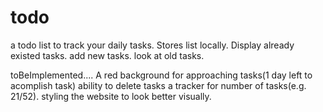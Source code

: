 # todo
a todo list to track your daily tasks.
Stores list locally.
Display already existed tasks.
add new tasks.
look at old tasks.

toBeImplemented....
A red background for approaching tasks(1 day left to acomplish task)
ability to delete tasks
a tracker for number of tasks(e.g. 21/52).
styling the website to look better visually.

